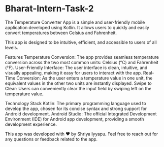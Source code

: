 # Bharat-Intern-Task-2
The Temperature Converter App is a simple and user-friendly mobile application developed using Kotlin. It allows users to quickly and easily convert temperatures between Celsius and Fahrenheit. 

This app is designed to be intuitive, efficient, and accessible to users of all levels.

Features
Temperature Conversion: The app provides seamless temperature conversion across the two most common units: Celsius (°C) and  Fahrenheit (°F).
User-Friendly Interface: The user interface is clean, intuitive, and visually appealing, making it easy for users to interact with the app.
Real-Time Conversion: As the user enters a temperature value in one unit, the equivalent values in the other two units are instantly displayed.
Swipe to Clear: Users can conveniently clear the input field by swiping left on the temperature value.

Technology Stack
Kotlin: The primary programming language used to develop the app, chosen for its concise syntax and strong support for Android development.
Android Studio: The official Integrated Development Environment (IDE) for Android app development, providing a smooth development experience.



This app was developed with ❤️ by Shriya Iyyapu. 
Feel free to reach out for any questions or feedback related to the app.


